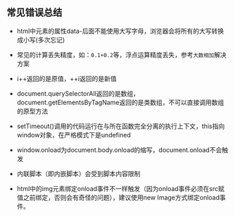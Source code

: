 ## 常见错误总结

* html中元素的属性data-后面不能使用大写字母，浏览器会将所有的大写转换成小写(多次忘记)

* 常见的计算丢失精度，如：`0.1+0.2`等，浮点运算精度丢失，参考`大数相加`解决方案

* i++返回的是原值，++i返回的是新值

* document.querySelectorAll返回的是数组，document.getElementsByTagName返回的是类数组，不可以直接调用数组的原型方法

* setTimeout()调用的代码运行在与所在函数完全分离的执行上下文，this指向window对象，在严格模式下是undefined

* window.onload为document.body.onload的缩写，document.onload不会触发

* 内联脚本（即内嵌脚本）会受到脚本内容限制

* html中的img元素绑定onload事件不一样触发（因为onload事件必须在src赋值之前绑定，否则会有奇怪的问题），建议使用new Image方式绑定onload事件。
